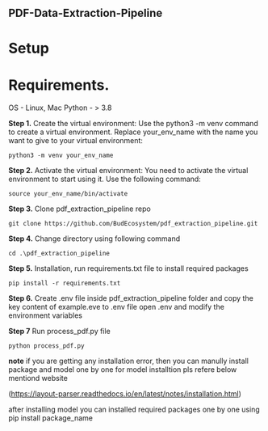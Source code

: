 ## PDF-Data-Extraction-Pipeline

# Setup

# Requirements.
OS - Linux, Mac
Python -  > 3.8

**Step 1.**
Create the virtual environment: Use the python3 -m venv command to create a virtual environment. Replace your_env_name with the name you want to give to your virtual environment:

`python3 -m venv your_env_name`

**Step 2.**
Activate the virtual environment: You need to activate the virtual environment to start using it. Use the following command:

`source your_env_name/bin/activate`

**Step 3.**
Clone pdf_extraction_pipeline repo

`git clone https://github.com/BudEcosystem/pdf_extraction_pipeline.git`

**Step 4.**
Change directory using following command

`cd .\pdf_extraction_pipeline`

**Step 5.**
Installation, run requirements.txt file to install required packages

`pip install -r requirements.txt`

**Step 6.**
Create .env file inside pdf_extraction_pipeline folder and copy the key content of example.eve to .env file
open .env and modify the environment variables 

**Step 7**
Run process_pdf.py file

`python process_pdf.py`


**note** 
if you are getting any installation error, then you can manully install package and model one by one
for model installtion pls refere below mentiond website

(https://layout-parser.readthedocs.io/en/latest/notes/installation.html)

after installing model you can installed required packages one by one using pip install package_name
